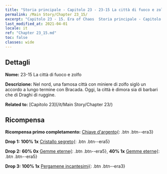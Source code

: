 ```yaml
---
title: "Storia principale - Capitolo 23 - 23-15 La città di fuoco e zolfo"
permalink: /Main Story/Chapter 23_15/
excerpt: "Capitolo 23 - 15. Era of Chaos  Storia principale - Capitolo 23_15. 23-15 La città di fuoco e zolfo"
last_modified_at: 2021-04-01
locale: it
ref: "Chapter 23_15.md"
toc: false
classes: wide
---
```


## Dettagli

 **Nome:** 23-15 La città di fuoco e zolfo

 **Descrizione:** Nel nord, una famosa città con miniere di zolfo siglò un accordo a lungo termine con Bracada. Oggi, la città è dimora sia di barbari che di Draghi di ruggine.

 **Related to:** [Capitolo 23](/it/Main Story/Chapter 23/)

## Ricompensa

 **Ricompensa primo completamento:** [Chiave d'argento](/it/Items/con_693/){: .btn .btn--era3}

 **Drop 1:** **100% 1x** [Cristallo segreto](/it/Items/mat_80/){: .btn .btn--era5}

 **Drop 2:** **60% 0x** [Gemme eterne](/it/Items/mat_72/){: .btn .btn--era5}, **40% 1x** [Gemme eterne](/it/Items/mat_72/){: .btn .btn--era5}

 **Drop 3:** **100% 1x** [Pergamene incantesimi](/it/Items/con_694/){: .btn .btn--era3}

